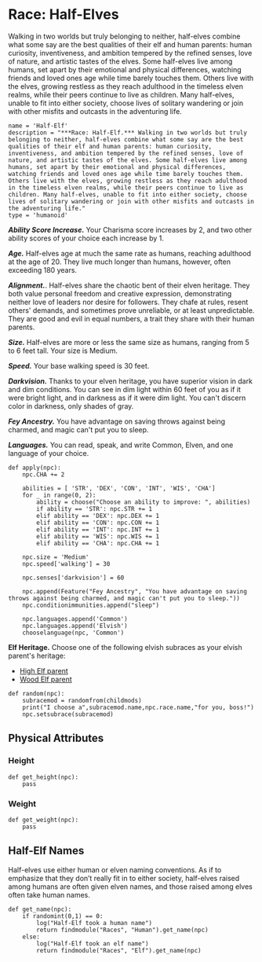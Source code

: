 # Race: Half-Elves
Walking in two worlds but truly belonging to neither, half-elves combine what some say are the best qualities of their elf and human parents: human curiosity, inventiveness, and ambition tempered by the refined senses, love of nature, and artistic tastes of the elves. Some half-elves live among humans, set apart by their emotional and physical differences, watching friends and loved ones age while time barely touches them. Others live with the elves, growing restless as they reach adulthood in the timeless elven realms, while their peers continue to live as children. Many half-elves, unable to fit into either society, choose lives of solitary wandering or join with other misfits and outcasts in the adventuring life.

```
name = 'Half-Elf'
description = "***Race: Half-Elf.*** Walking in two worlds but truly belonging to neither, half-elves combine what some say are the best qualities of their elf and human parents: human curiosity, inventiveness, and ambition tempered by the refined senses, love of nature, and artistic tastes of the elves. Some half-elves live among humans, set apart by their emotional and physical differences, watching friends and loved ones age while time barely touches them. Others live with the elves, growing restless as they reach adulthood in the timeless elven realms, while their peers continue to live as children. Many half-elves, unable to fit into either society, choose lives of solitary wandering or join with other misfits and outcasts in the adventuring life."
type = 'humanoid'
```

***Ability Score Increase.*** Your Charisma score increases by 2, and two other ability scores of your choice each increase by 1.

***Age.*** Half-elves age at much the same rate as humans, reaching adulthood at the age of 20. They live much longer than humans, however, often exceeding 180 years.

***Alignment.***. Half-elves share the chaotic bent of their elven heritage. They both value personal freedom and creative expression, demonstrating neither love of leaders nor desire for followers. They chafe at rules, resent others' demands, and sometimes prove unreliable, or at least unpredictable. They are good and evil in equal numbers, a trait they share with their human parents.

***Size.*** Half-elves are more or less the same size as humans, ranging from 5 to 6 feet tall. Your size is Medium.

***Speed.*** Your base walking speed is 30 feet.

***Darkvision.*** Thanks to your elven heritage, you have superior vision in dark and dim conditions. You can see in dim light within 60 feet of you as if it were bright light, and in darkness as if it were dim light. You can't discern color in darkness, only shades of gray.

***Fey Ancestry.*** You have advantage on saving throws against being charmed, and magic can't put you to sleep.

***Languages.*** You can read, speak, and write Common, Elven, and one language of your choice.

```
def apply(npc):
    npc.CHA += 2

    abilities = [ 'STR', 'DEX', 'CON', 'INT', 'WIS', 'CHA']
    for _ in range(0, 2):
        ability = choose("Choose an ability to improve: ", abilities)
        if ability == 'STR': npc.STR += 1
        elif ability == 'DEX': npc.DEX += 1
        elif ability == 'CON': npc.CON += 1
        elif ability == 'INT': npc.INT += 1
        elif ability == 'WIS': npc.WIS += 1
        elif ability == 'CHA': npc.CHA += 1

    npc.size = 'Medium'
    npc.speed['walking'] = 30

    npc.senses['darkvision'] = 60

    npc.append(Feature("Fey Ancestry", "You have advantage on saving throws against being charmed, and magic can't put you to sleep."))
    npc.conditionimmunities.append("sleep")

    npc.languages.append('Common')
    npc.languages.append('Elvish')
    chooselanguage(npc, 'Common')
```

**Elf Heritage.** Choose one of the following elvish subraces as your elvish parent's heritage:

  * [High Elf parent](High.md)
  * [Wood Elf parent](Wood.md)

```
def random(npc):
    subracemod = randomfrom(childmods)
    print("I choose a",subracemod.name,npc.race.name,"for you, boss!")
    npc.setsubrace(subracemod)
```

## Physical Attributes

### Height

```
def get_height(npc):
    pass
```

### Weight

```
def get_weight(npc):
    pass
```

## Half-Elf Names
Half-elves use either human or elven naming conventions. As if to emphasize that they don’t really fit in to either society, half-elves raised among humans are often given elven names, and those raised among elves often take human names.

```
def get_name(npc):
    if randomint(0,1) == 0:
        log("Half-Elf took a human name")
        return findmodule("Races", "Human").get_name(npc)
    else:
        log("Half-Elf took an elf name")
        return findmodule("Races", "Elf").get_name(npc)
```

